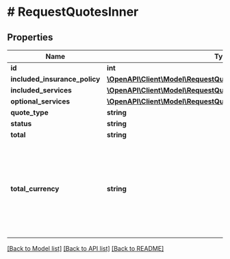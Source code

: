 # # RequestQuotesInner

## Properties

Name | Type | Description | Notes
------------ | ------------- | ------------- | -------------
**id** | **int** |  | [optional]
**included_insurance_policy** | [**\OpenAPI\Client\Model\RequestQuotesInnerIncludedInsurancePolicy**](RequestQuotesInnerIncludedInsurancePolicy.md) |  | [optional]
**included_services** | [**\OpenAPI\Client\Model\RequestQuotesInnerIncludedServicesInner[]**](RequestQuotesInnerIncludedServicesInner.md) |  | [optional]
**optional_services** | [**\OpenAPI\Client\Model\RequestQuotesInnerOptionalServicesInner[]**](RequestQuotesInnerOptionalServicesInner.md) |  | [optional]
**quote_type** | **string** |  | [optional]
**status** | **string** |  | [optional]
**total** | **string** |  | [optional]
**total_currency** | **string** | ISO 4217 three-letter alphabetic currency code. Options are defined in the Currencies metadata endpoint | [optional] [default to 'USD']

[[Back to Model list]](../../README.md#models) [[Back to API list]](../../README.md#endpoints) [[Back to README]](../../README.md)

